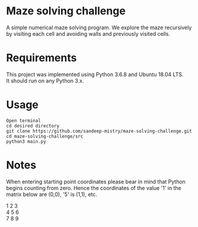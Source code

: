 # Maze solving challenge

A simple numerical maze solving program. We explore the maze recursively by visiting each cell and avoiding walls and previously visited cells.

# Requirements

 This project was implemented using Python 3.6.8 and Ubuntu 18.04 LTS. \
 It should run on any Python 3.x.

# Usage

```
Open terminal
cd desired directory
git clone https://github.com/sandeep-mistry/maze-solving-challenge.git
cd maze-solving-challenge/src
python3 main.py
```
# Notes

When entering starting point coordinates please bear in mind that Python begins counting from zero. Hence the coordinates of the value '1' in the matrix below are (0,0), '5' is (1,1), etc. 

1 2 3 \
4 5 6 \
7 8 9
